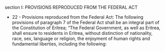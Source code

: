 section I: PROVISIONS REPRODUCED FROM THE FEDERAL ACT

<ul>
			<li>22 - Provisions reproduced from the Federal Act: The following provisions of paragraph 7 of the Federal Act shall be an integral part of the Constitution of Eritrea; “The Federal Government, as well as Eritrea, shall ensure to residents in Eritrea, without distinction of nationality, race, sex, language or religion, the enjoyment of human rights and fundamental liberties, including the following:<ul>
			</ul></li></ul>